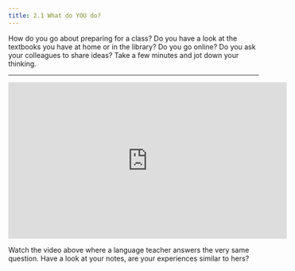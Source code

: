 ```yaml
---
title: 2.1 What do YOU do?
---
```


How do you go about preparing for a class? Do you have a look at the textbooks you have at home or in the library? Do you go online? Do you ask your colleagues to share ideas? Take a few minutes and jot down your thinking. 


----------
<iframe width="560" height="315" src="https://www.youtube.com/embed/ZfRSEvlCGUM" frameborder="0" allowfullscreen></iframe>

Watch the video above where a language teacher answers the very same question. Have a look at your notes, are your experiences similar to hers? 
